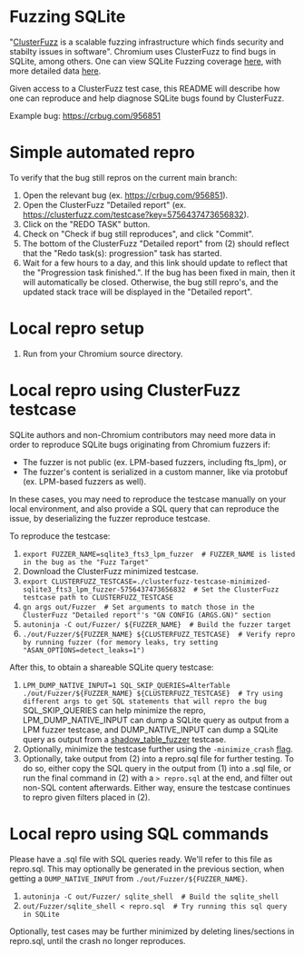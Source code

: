 # Fuzzing SQLite

"[ClusterFuzz](https://google.github.io/clusterfuzz/) is a scalable fuzzing
infrastructure which finds security and stabilty issues in software". Chromium
uses ClusterFuzz to find bugs in SQLite, among others. One can view SQLite
Fuzzing coverage [here](https://chromium-coverage.appspot.com/reports/709707_fuzzers_only/linux/chromium/src/third_party/sqlite/amalgamation/report.html),
with more detailed data [here](https://clusterfuzz.com/fuzzer-stats?fuzzer=libFuzzer_sqlite3_lpm_fuzzer).

Given access to a ClusterFuzz test case, this README will describe how one can
reproduce and help diagnose SQLite bugs found by ClusterFuzz.

Example bug: https://crbug.com/956851

# Simple automated repro

To verify that the bug still repros on the current main branch:
1. Open the relevant bug (ex. https://crbug.com/956851).
2. Open the ClusterFuzz "Detailed report" (ex. https://clusterfuzz.com/testcase?key=5756437473656832).
3. Click on the "REDO TASK" button.
4. Check on "Check if bug still reproduces", and click "Commit".
5. The bottom of the ClusterFuzz "Detailed report" from (2) should reflect that
the "Redo task(s): progression" task has started.
6. Wait for a few hours to a day, and this link should update to reflect that
the "Progression task finished.". If the bug has been fixed in main, then it
will automatically be closed. Otherwise, the bug still repro's, and the updated
stack trace will be displayed in the "Detailed report".

# Local repro setup

1. Run from your Chromium source directory.

# Local repro using ClusterFuzz testcase

SQLite authors and non-Chromium contributors may need more data in order to
reproduce SQLite bugs originating from Chromium fuzzers if:
* The fuzzer is not public (ex. LPM-based fuzzers, including fts_lpm), or
* The fuzzer's content is serialized in a custom manner, like via protobuf
  (ex. LPM-based fuzzers as well).

In these cases, you may need to reproduce the testcase manually on your local
environment, and also provide a SQL query that can reproduce the issue, by
deserializing the fuzzer reproduce testcase.

To reproduce the testcase:

1. `export FUZZER_NAME=sqlite3_fts3_lpm_fuzzer  # FUZZER_NAME is listed in the bug as the "Fuzz Target"`
2. Download the ClusterFuzz minimized testcase.
3. `export CLUSTERFUZZ_TESTCASE=./clusterfuzz-testcase-minimized-sqlite3_fts3_lpm_fuzzer-5756437473656832  # Set the ClusterFuzz testcase path to CLUSTERFUZZ_TESTCASE`
3. `gn args out/Fuzzer  # Set arguments to match those in the ClusterFuzz "Detailed report"'s "GN CONFIG (ARGS.GN)" section`
4. `autoninja -C out/Fuzzer/ ${FUZZER_NAME}  # Build the fuzzer target`
5. `./out/Fuzzer/${FUZZER_NAME} ${CLUSTERFUZZ_TESTCASE}  # Verify repro by running fuzzer (for memory leaks, try setting "ASAN_OPTIONS=detect_leaks=1")`

After this, to obtain a shareable SQLite query testcase:

1. `LPM_DUMP_NATIVE_INPUT=1 SQL_SKIP_QUERIES=AlterTable ./out/Fuzzer/${FUZZER_NAME} ${CLUSTERFUZZ_TESTCASE}  # Try using different args to get SQL statements that will repro the bug`
SQL_SKIP_QUERIES can help minimize the repro, LPM_DUMP_NATIVE_INPUT can dump a
SQLite query as output from a LPM fuzzer testcase, and DUMP_NATIVE_INPUT can
dump a SQLite query as output from a
[shadow_table_fuzzer](https://source.chromium.org/chromium/chromium/src/+/main:third_party/sqlite/fuzz/shadow_table_fuzzer.cc)
testcase.
2. Optionally, minimize the testcase further using the `-minimize_crash`
[flag](https://chromium.googlesource.com/chromium/src/+/main/testing/libfuzzer/reproducing.md#minimizing-a-crash-input-optional).
3. Optionally, take output from (2) into a repro.sql file for further testing.
To do so, either copy the SQL query in the output from (1) into a .sql file, or
run the final command in (2) with a `> repro.sql` at the end, and filter out
non-SQL content afterwards. Either way, ensure the testcase continues to repro
given filters placed in (2).

# Local repro using SQL commands

Please have a .sql file with SQL queries ready. We'll refer to this file as
repro.sql. This may optionally be generated in the previous section, when
getting a `DUMP_NATIVE_INPUT` from `./out/Fuzzer/${FUZZER_NAME}`.
1. `autoninja -C out/Fuzzer/ sqlite_shell  # Build the sqlite_shell`
2. `out/Fuzzer/sqlite_shell < repro.sql  # Try running this sql query in SQLite`

Optionally, test cases may be further minimized by deleting lines/sections in
repro.sql, until the crash no longer reproduces.
